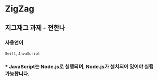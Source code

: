 # ZigZag
지그재그 과제 - 전한나
---

### 사용언어
```Swift```, ```JavaScript```
### * JavaScript는 Node.js로 실행되며, Node.js가 설치되어 있어야 실행 가능합니다.
